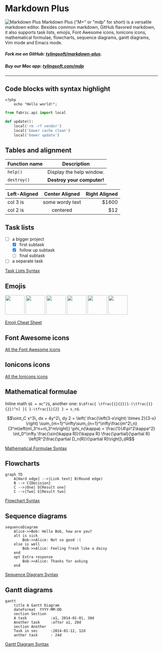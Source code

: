 # Markdown Plus

![Markdown Plus](icon.png)
Markdown Plus ("M+" or "mdp" for short) is a versatile markdown editor. Besides common markdown, GitHub flavored markdown, it also supports task lists, emojis, Font Awesome icons, Ionicons icons, mathematical formulae, flowcharts, sequence diagrams, gantt diagrams, Vim mode and Emacs mode.


##### Fork me on GitHub: <i class="fa fa-github" style="font-size: 64px;"></i> [tylingsoft/markdown-plus](https://github.com/tylingsoft/markdown-plus).

##### Buy our Mac app: <i class="fa fa-apple" style="font-size: 64px;"></i> [tylingsoft.com/mdp](https://tylingsoft.com/mdp)

---


## Code blocks with syntax highlight

    <?php
        echo "Hello world!";

```python
from fabric.api import local

def update():
    local('rm -rf vendor')
    local('bower cache clean')
    local('bower update')
```


## Tables and alignment

Function name | Description
------------- | -----------
`help()`      | Display the help window.
`destroy()`   | **Destroy your computer!**

| Left-Aligned  | Center Aligned  | Right Aligned |
| :------------ |:---------------:| -----:|
| col 3 is      | some wordy text | $1600 |
| col 2 is      | centered        |   $12 |


## Task lists

- [ ] a bigger project
  - [x] first subtask
  - [x] follow up subtask
  - [ ] final subtask
- [ ] a separate task

[Task Lists Syntax](https://help.github.com/articles/writing-on-github/#task-lists)


## Emojis

<img src="https://s.tylingsoft.com/emoji-icons/smile.png" width="64"/>
<img src="https://s.tylingsoft.com/emoji-icons/whale.png" width="64"/>
<img src="https://s.tylingsoft.com/emoji-icons/santa.png" width="64"/>
<img src="https://s.tylingsoft.com/emoji-icons/panda_face.png" width="64"/>
<img src="https://s.tylingsoft.com/emoji-icons/dog.png" width="64"/>
<img src="https://s.tylingsoft.com/emoji-icons/truck.png" width="64"/>

[Emoji Cheat Sheet](http://www.emoji-cheat-sheet.com/)


## Font Awesome icons

<i class="fa fa-cloud" style="font-size: 64px;"></i>
<i class="fa fa-flag" style="font-size: 64px;"></i>
<i class="fa fa-car" style="font-size: 64px;"></i>
<i class="fa fa-truck" style="font-size: 64px;"></i>
<i class="fa fa-heart" style="font-size: 64px;"></i>
<i class="fa fa-dollar" style="font-size: 64px;"></i>

[All the Font Awesome icons](http://fontawesome.io/icons/)


## Ionicons icons

<i class="icon ion-beer" style="font-size: 88px;"></i>
<i class="icon ion-key" style="font-size: 88px;"></i>
<i class="icon ion-locked" style="font-size: 88px;"></i>
<i class="icon ion-location" style="font-size: 88px;"></i>
<i class="icon ion-plane" style="font-size: 88px;"></i>
<i class="icon ion-ios-eye" style="font-size: 88px;"></i>

[All the Ionicons icons](http://ionicons.com/)


## Mathematical formulae

Inline math `$E = mc^2$`, another one: `$\dfrac{ \tfrac{1}{2}[1-(\tfrac{1}{2})^n] }{ 1-\tfrac{1}{2} } = s_n$`.

```math
\oint_C x^3\, dx + 4y^2\, dy

2 = \left(
 \frac{\left(3-x\right) \times 2}{3-x}
 \right)

\sum_{m=1}^\infty\sum_{n=1}^\infty\frac{m^2\,n}
 {3^m\left(m\,3^n+n\,3^m\right)}
 
\phi_n(\kappa) =
 \frac{1}{4\pi^2\kappa^2} \int_0^\infty
 \frac{\sin(\kappa R)}{\kappa R}
 \frac{\partial}{\partial R}
 \left[R^2\frac{\partial D_n(R)}{\partial R}\right]\,dR
```

[Mathematical Formulae Syntax](http://meta.wikimedia.org/wiki/Help:Displaying_a_formula)


## Flowcharts

```
graph TD
    A[Hard edge] -->|Link text| B(Round edge)
    B --> C{Decision}
    C -->|One| D[Result one]
    C -->|Two| E[Result two]
```

[Flowchart Syntax](http://knsv.github.io/mermaid/flowchart.html)


## Sequence diagrams

```
sequenceDiagram
    Alice->>Bob: Hello Bob, how are you?
    alt is sick
        Bob->>Alice: Not so good :(
    else is well
        Bob->>Alice: Feeling fresh like a daisy
    end
    opt Extra response
        Bob->>Alice: Thanks for asking
    end
```

[Sequence Diagram Syntax](http://knsv.github.io/mermaid/sequenceDiagram.html)


## Gantt diagrams

```
gantt
    title A Gantt Diagram
    dateFormat  YYYY-MM-DD
    section Section
    A task           :a1, 2014-01-01, 30d
    Another task     :after a1, 20d
    section Another
    Task in sec      :2014-01-12, 12d
    anther task      : 24d
```

[Gantt Diagram Syntax](http://knsv.github.io/mermaid/gantt.html)

